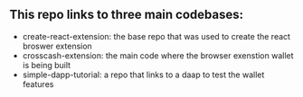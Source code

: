 ## This repo links to three main codebases:

- create-react-extension: the base repo that was used to create the react broswer extension
- crosscash-extension: the main code where the browser exenstion wallet is being built
- simple-dapp-tutorial: a repo that links to a daap to test the wallet features
